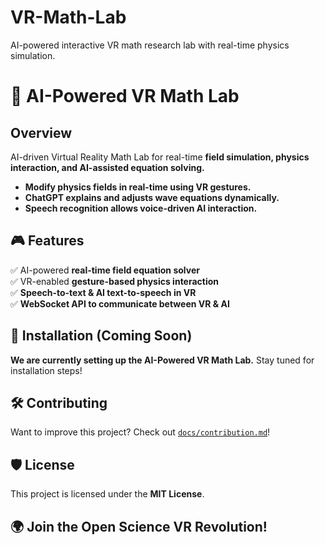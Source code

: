 # VR-Math-Lab
AI-powered interactive VR math research lab with real-time physics simulation.
# 🚀 AI-Powered VR Math Lab  

## Overview  
AI-driven Virtual Reality Math Lab for real-time **field simulation, physics interaction, and AI-assisted equation solving.**  
- **Modify physics fields in real-time using VR gestures.**  
- **ChatGPT explains and adjusts wave equations dynamically.**  
- **Speech recognition allows voice-driven AI interaction.**  

## 🎮 Features  
✅ AI-powered **real-time field equation solver**  
✅ VR-enabled **gesture-based physics interaction**  
✅ **Speech-to-text & AI text-to-speech in VR**  
✅ **WebSocket API to communicate between VR & AI**  

## 📌 Installation (Coming Soon)  
**We are currently setting up the AI-Powered VR Math Lab.** Stay tuned for installation steps!  

## 🛠 Contributing  
Want to improve this project? Check out [`docs/contribution.md`](CONTRIBUTING.md)!  

## 🛡 License  
This project is licensed under the **MIT License**.  

## 🌍 Join the Open Science VR Revolution!  
